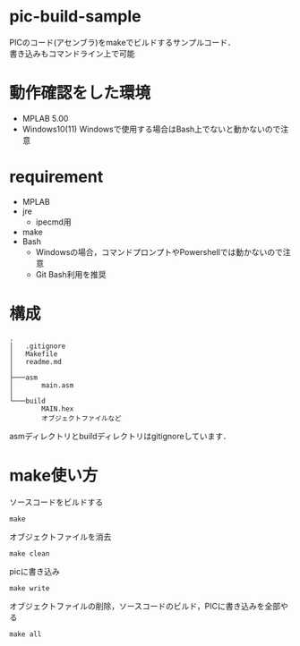 # pic-build-sample
PICのコード(アセンブラ)をmakeでビルドするサンプルコード．  
書き込みもコマンドライン上で可能　　

# 動作確認をした環境
- MPLAB 5.00
- Windows10(11)
Windowsで使用する場合はBash上でないと動かないので注意

# requirement
- MPLAB
- jre
  - ipecmd用
- make
- Bash
  - Windowsの場合，コマンドプロンプトやPowershellでは動かないので注意
  - Git Bash利用を推奨

# 構成
```
.
│   .gitignore
│   Makefile
│   readme.md
│
├───asm
│       main.asm
│
└───build
        MAIN.hex
        オブジェクトファイルなど
```
asmディレクトリとbuildディレクトリはgitignoreしています．

# make使い方

ソースコードをビルドする  
```
make
```

オブジェクトファイルを消去  
```
make clean
```

picに書き込み  
```
make write
```

オブジェクトファイルの削除，ソースコードのビルド，PICに書き込みを全部やる  
```
make all
```